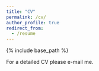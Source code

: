 ```yaml
---
title: "CV"
permalink: /cv/
author_profile: true
redirect_from:
  - /resume
---
```


{% include base_path %}

For a detailed CV please e-mail me.
